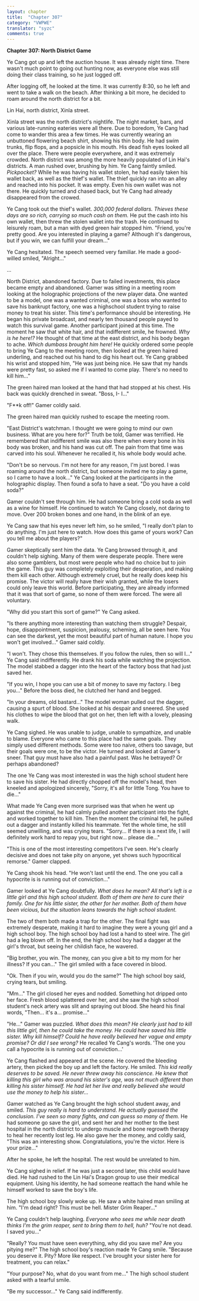 ```yaml
---
layout: chapter
title:  "Chapter 307"
category: "VWPWE"
translator: "syzc"
comments: true
---
```


**Chapter 307: North District Game**

Ye Cang got up and left the auction house. It was already night time. There wasn't much point to going out hunting now, as everyone else was still doing their class training, so he just logged off.

After logging off, he looked at the time. It was currently 8:30, so he left and went to take a walk on the beach. After thinking a bit more, he decided to roam around the north district for a bit. 

Lin Hai, north district, Xinla street.

Xinla street was the north district's nightlife. The night market, bars, and various late-running eateries were all there. Due to boredom, Ye Cang had come to wander this area a few times. He was currently wearing an unbuttoned flowering beach shirt, showing his thin body. He had swim trunks, flip flops, and a popsicle in his mouth. His dead fish eyes looked all over the place. There were people everywhere, and it was extremely crowded. North district was among the more heavily populated of Lin Hai's districts. A man rushed over, brushing by him. Ye Cang faintly smiled. *Pickpocket?* While he was having his wallet stolen, he had easily taken his wallet back, as well as the thief's wallet. The thief quickly ran into an alley and reached into his pocket. It was empty. Even his own wallet was not there. He quickly turned and chased back, but Ye Cang had already disappeared from the crowed.

Ye Cang took out the thief's wallet. *300,000 federal dollars. Thieves these days are so rich, carrying so much cash on them.* He put the cash into his own wallet, then threw the stolen wallet into the trash. He continued to leisurely roam, but a man with dyed green hair stopped him. "Friend, you're pretty good. Are you interested in playing a game? Although it's dangerous, but if you win, we can fulfill your dream..."

Ye Cang hesitated. The speech seemed very familiar. He made a good-willed smiled, "Alright..."

...

North District, abandoned factory. Due to failed investments, this place became empty and abandoned. Gamer was sitting in a meeting room looking at the holographic projections of the new player data. One wanted to be a model, one was a wanted criminal, one was a boss who wanted to save his bankrupt factory, one was a highschool student trying to raise money to treat his sister. This time's performance should be interesting. He began his private broadcast, and nearly ten thousand people payed to watch this survival game. Another participant joined at this time. The moment he saw that white hair, and that indifferent smile, he frowned. *Why is he here!?* He thought of that time at the east district, and his body began to ache. *Which dumbass brought him here!* He quickly ordered some people to bring Ye Cang to the meeting room, then looked at the green haired underling, and reached out his hand to dig his heart out. Ye Cang grabbed his wrist and stopped him, "He was just being nice. He saw that my hands were pretty fast, so asked me if I wanted to come play. There's no need to kill him..."

The green haired man looked at the hand that had stopped at his chest. His back was quickly drenched in sweat. "Boss, I- I..."

"F\*\*k off!" Gamer coldly said.

The green haired man quickly rushed to escape the meeting room.

"East District's watchman. I thought we were going to mind our own business. What are you here for?" Truth be told, Gamer was terrified. He remembered that indifferent smile was also there when every bone in his body was broken, and his hand was cut off. The pain from that time was carved into his soul. Whenever he recalled it, his whole body would ache.

"Don't be so nervous. I'm not here for any reason, I'm just bored. I was roaming around the north district, but someone invited me to play a game, so I came to have a look..." Ye Cang looked at the participants in the holographic display. Then found a sofa to have a seat. "Do you have a cold soda?"

Gamer couldn't see through him. He had someone bring a cold soda as well as a wine for himself. He continued to watch Ye Cang closely, not daring to move. Over 200 broken bones and one hand, in the blink of an eye.

Ye Cang saw that his eyes never left him, so he smiled, "I really don't plan to do anything. I'm just here to watch. How does this game of yours work? Can you tell me about the players?"

Gamer skeptically sent him the data. Ye Cang browsed through it, and couldn't help sighing. Many of them were desperate people. There were also some gamblers, but most were people who had no choice but to join the game. This guy was completely exploiting their desperation, and making them kill each other. Although extremely cruel, but he really does keep his promise. The victor will really have their wish granted, while the losers could only leave this world. Before participating, they are already informed that it was that sort of game, so none of them were forced. The were all voluntary.

"Why did you start this sort of game?" Ye Cang asked.

"Is there anything more interesting than watching them struggle? Despair, hope, disappointment, suspicion, jealousy, scheming, all be seen here. You can see the darkest, yet the most beautiful part of human nature. I hope you won't get involved..." Gamer said coldly. 

"I won't. They chose this themselves. If you follow the rules, then so will I..." Ye Cang said indifferently. He drank his soda while watching the projection. The model stabbed a dagger into the heart of the factory boss that had just saved her.

"If you win, I hope you can use a bit of money to save my factory. I beg you..." Before the boss died, he clutched her hand and begged.

"In your dreams, old bastard..." The model woman pulled out the dagger, causing a spurt of blood. She looked at his despair and sneered. She used his clothes to wipe the blood that got on her, then left with a lovely, pleasing walk.

Ye Cang sighed. He was unable to judge, unable to sympathize, and unable to blame. Everyone who came to this place had the same goals. They simply used different methods. Some were too naive, others too savage, but their goals were one, to be the victor. He turned and looked at Gamer's sneer. That guy must have also had a painful past. Was he betrayed? Or perhaps abandoned?

The one Ye Cang was most interested in was the high school student here to save his sister. He had directly chopped off the model's head, then kneeled and apologized sincerely, "Sorry, it's all for little Tong. You have to die..."

What made Ye Cang even more surprised was that when he went up against the criminal, he had calmly pulled another participant into the fight, and worked together to kill him. Then the moment the criminal fell, he pulled out a dagger and instantly killed his teammate. Yet the whole time, he still seemed unwilling, and was crying tears. "Sorry... If there is a next life, I will definitely work hard to repay you, but right now... please die..."

"This is one of the most interesting competitors I've seen. He's clearly decisive and does not take pity on anyone, yet shows such hypocritical remorse." Gamer clapped.

Ye Cang shook his head. "He won't last until the end. The one you call a hypocrite is is running out of conviction..."

Gamer looked at Ye Cang doubtfully. *What does he mean? All that's left is a little girl and this high school student. Both of them are here to cure their family. One for his little sister, the other for her mother. Both of them have been vicious, but the situation leans towards the high school student.*

The two of them both made a trap for the other. The final fight was extremely desperate, making it hard to imagine they were a young girl and a high school boy. The high school boy had lost a hand to steel wire. The girl had a leg blown off. In the end, the high school boy had a dagger at the girl's throat, but seeing her childish face, he wavered.

"Big brother, you win. The money, can you give a bit to my mom for her illness? If you can..." The girl smiled with a face covered in blood.

"Ok. Then if you win, would you do the same?" The high school boy said, crying tears, but smiling.

"Mm..." The girl closed her eyes and nodded. Something hot dripped onto her face. Fresh blood splattered over her, and she saw the high school student's neck artery was slit and spraying out blood. She heard his final words, "Then... it's a... promise..."

"He..." Gamer was puzzled. *What does this mean? He clearly just had to kill this little girl, then he could take the money. He could have saved his little sister. Why kill himself? Could he have really believed her vague and empty promise? Or did I see wrong?* He recalled Ye Cang's words. 'The one you call a hypocrite is is running out of conviction...'

Ye Cang flashed and appeared at the scene. He covered the bleeding artery, then picked the boy up and left the factory. He smiled. *This kid really deserves to be saved. He never threw away his conscience. He knew that killing this girl who was around his sister's age, was not much different than killing his sister himself. He had let her live and really believed she would use the money to help his sister...*

Gamer watched as Ye Cang brought the high school student away, and smiled. *This guy really is hard to understand. He actually guessed the conclusion. I've seen so many fights, and can guess so many of them.* He had someone go save the girl, and sent her and her mother to the best hospital in the north district to undergo muscle and bone regrowth therapy to heal her recently lost leg. He also gave her the money, and coldly said, "This was an interesting show. Congratulations, you're the victor. Here is your prize..."

After he spoke, he left the hospital. The rest would be unrelated to him.

Ye Cang sighed in relief. If he was just a second later, this child would have died. He had rushed to the Lin Hai's Dragon group to use their medical equipment. Using his identity, he had someone reattach the hand while he himself worked to save the boy's life. 

The high school boy slowly woke up. He saw a white haired man smiling at him. "I'm dead right? This must be hell. Mister Grim Reaper..."

Ye Cang couldn't help laughing. *Everyone who sees me while near death thinks I'm the grim reaper, sent to bring them to hell, huh?* "You're not dead. I saved you..."

"Really? You must have seen everything, why did you save me? Are you pitying me?" The high school boy's reaction made Ye Cang smile. "Because you deserve it. Pity? More like respect. I've brought your sister here for treatment, you can relax."

"Your purpose? No, what do you want from me..." The high school student asked with a tearful smile.

"Be my successor..." Ye Cang said indifferently.
